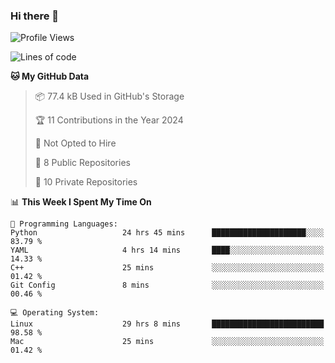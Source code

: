 ### Hi there 👋

<!--
**huayuan4396/huayuan4396** is a ✨ _special_ ✨ repository because its `README.md` (this file) appears on your GitHub profile.

Here are some ideas to get you started:

- 🔭 I’m currently working on ...
- 🌱 I’m currently learning ...
- 👯 I’m looking to collaborate on ...
- 🤔 I’m looking for help with ...
- 💬 Ask me about ...
- 📫 How to reach me: ...
- 😄 Pronouns: ...
- ⚡ Fun fact: ...
-->

<!--START_SECTION:waka-->
![Profile Views](http://img.shields.io/badge/Profile%20Views-1-blue)

![Lines of code](https://img.shields.io/badge/From%20Hello%20World%20I%27ve%20Written-5.7%20thousand%20lines%20of%20code-blue)

**🐱 My GitHub Data** 

> 📦 77.4 kB Used in GitHub's Storage 
 > 
> 🏆 11 Contributions in the Year 2024
 > 
> 🚫 Not Opted to Hire
 > 
> 📜 8 Public Repositories 
 > 
> 🔑 10 Private Repositories 
 > 
📊 **This Week I Spent My Time On** 

```text
💬 Programming Languages: 
Python                   24 hrs 45 mins      █████████████████████░░░░   83.79 % 
YAML                     4 hrs 14 mins       ████░░░░░░░░░░░░░░░░░░░░░   14.33 % 
C++                      25 mins             ░░░░░░░░░░░░░░░░░░░░░░░░░   01.42 % 
Git Config               8 mins              ░░░░░░░░░░░░░░░░░░░░░░░░░   00.46 % 

💻 Operating System: 
Linux                    29 hrs 8 mins       █████████████████████████   98.58 % 
Mac                      25 mins             ░░░░░░░░░░░░░░░░░░░░░░░░░   01.42 % 
```


<!--END_SECTION:waka-->
